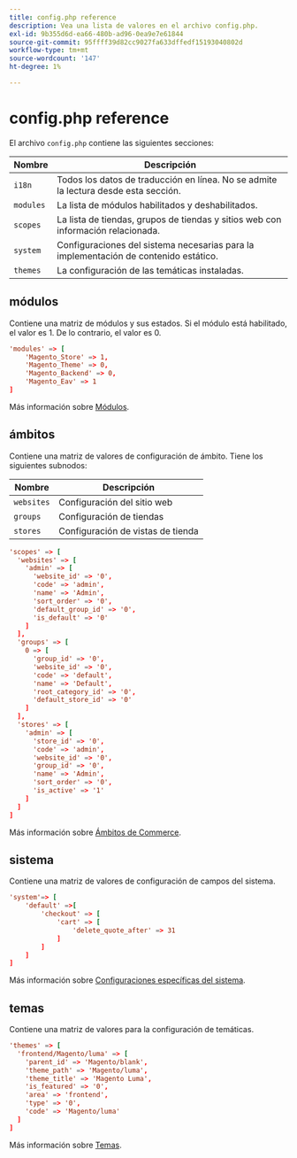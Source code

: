 ```yaml
---
title: config.php reference
description: Vea una lista de valores en el archivo config.php.
exl-id: 9b355d6d-ea66-480b-ad96-0ea9e7e61844
source-git-commit: 95ffff39d82cc9027fa633dffedf15193040802d
workflow-type: tm+mt
source-wordcount: '147'
ht-degree: 1%

---
```


# config.php reference

El archivo `config.php` contiene las siguientes secciones:

| Nombre | Descripción |
| --------- | -------------------|
| `i18n` | Todos los datos de traducción en línea. No se admite la lectura desde esta sección. |
| `modules` | La lista de módulos habilitados y deshabilitados. |
| `scopes` | La lista de tiendas, grupos de tiendas y sitios web con información relacionada. |
| `system` | Configuraciones del sistema necesarias para la implementación de contenido estático. |
| `themes` | La configuración de las temáticas instaladas. |

## módulos

Contiene una matriz de módulos y sus estados. Si el módulo está habilitado, el valor es 1. De lo contrario, el valor es 0.

```conf
'modules' => [
    'Magento_Store' => 1,
    'Magento_Theme' => 0,
    'Magento_Backend' => 0,
    'Magento_Eav' => 1
]
```

Más información sobre [Módulos].

## ámbitos

Contiene una matriz de valores de configuración de ámbito. Tiene los siguientes subnodos:

| Nombre | Descripción |
| ---------- | -----------------------------------|
| `websites` | Configuración del sitio web |
| `groups` | Configuración de tiendas |
| `stores` | Configuración de vistas de tienda |

```conf
'scopes' => [
  'websites' => [
    'admin' => [
      'website_id' => '0',
      'code' => 'admin',
      'name' => 'Admin',
      'sort_order' => '0',
      'default_group_id' => '0',
      'is_default' => '0'
    ]
  ],
  'groups' => [
    0 => [
      'group_id' => '0',
      'website_id' => '0',
      'code' => 'default',
      'name' => 'Default',
      'root_category_id' => '0',
      'default_store_id' => '0'
    ]
  ],
  'stores' => [
    'admin' => [
      'store_id' => '0',
      'code' => 'admin',
      'website_id' => '0',
      'group_id' => '0',
      'name' => 'Admin',
      'sort_order' => '0',
      'is_active' => '1'
    ]
  ]
]
```

Más información sobre [Ámbitos de Commerce][scopes].

## sistema

Contiene una matriz de valores de configuración de campos del sistema.

```conf
'system'=> [
    'default' =>[
        'checkout' => [
            'cart' => [
                'delete_quote_after' => 31
            ]
        ]
    ]
]
```

Más información sobre [Configuraciones específicas del sistema](config-reference-sens.md).

## temas

Contiene una matriz de valores para la configuración de temáticas.

```conf
'themes' => [
  'frontend/Magento/luma' => [
    'parent_id' => 'Magento/blank',
    'theme_path' => 'Magento/luma',
    'theme_title' => 'Magento Luma',
    'is_featured' => '0',
    'area' => 'frontend',
    'type' => '0',
    'code' => 'Magento/luma'
  ]
]
```

Más información sobre [Temas].

<!-- link definitions -->

[Módulos]: https://experienceleague.adobe.com/docs/commerce-learn/tutorials/backend-development/create-module.html?lang=es
[scopes]: https://experienceleague.adobe.com/docs/commerce-admin/start/setup/websites-stores-views.html?lang=es#scope-settings
[Temas]: https://developer.adobe.com/commerce/frontend-core/guide/themes/create-storefront/
